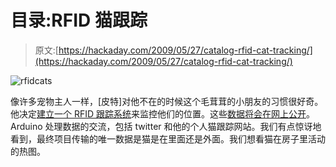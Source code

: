 # 目录:RFID 猫跟踪

> 原文:[https://hackaday.com/2009/05/27/catalog-rfid-cat-tracking/](https://hackaday.com/2009/05/27/catalog-rfid-cat-tracking/)

![rfidcats](../Images/f0dd5e2bc68737c6783c007fae860da1.png "rfidcats")

像许多宠物主人一样，[皮特]对他不在的时候这个毛茸茸的小朋友的习惯很好奇。他决定[建立一个 RFID 跟踪系统](http://www.nermal.org/projects/catalog/)来监控他们的位置。这些[数据将会在网上公开](http://catalog.nermal.net/)。Arduino 处理数据的交流，包括 twitter 和他的个人猫跟踪网站。我们有点惊讶地看到，最终项目传输的唯一数据是猫是在里面还是外面。我们想看猫在房子里活动的热图。